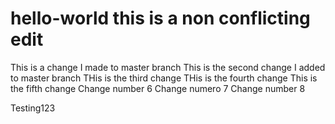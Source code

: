 hello-world  this is a non conflicting edit
===========
This is a change I made to master branch
This is the second change I added to master branch
THis is the third change
THis is the fourth change
This is the fifth change
Change number 6
Change numero 7
Change number 8

Testing123
